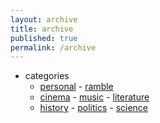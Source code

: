 ```yaml
---
layout: archive
title: archive
published: true
permalink: /archive
---
```

- categories
	- <a href="archive/personal">personal</a> - <a href="archive/ramble">ramble</a>   
	- <a href="archive/cinema">cinema</a> - <a href="archive/music">music</a> - <a href="archive/literature">literature</a>   
	- <a href="archive/history">history</a> - <a href="archive/politics">politics</a> - <a href="archive/science">science</a>
